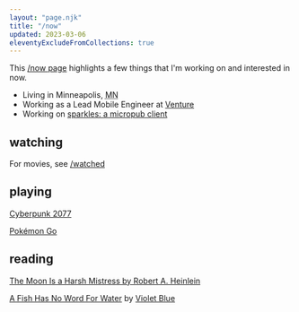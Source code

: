 ```yaml
---
layout: "page.njk"
title: "/now"
updated: 2023-03-06
eleventyExcludeFromCollections: true
---
```


This <a href="https://nownownow.com" target="_blank">/now page</a> highlights a few things that I'm working on and interested in now.

- Living in <span class="p-locality">Minneapolis</span>, <abbr class="p-region" title="Minnesota">MN</abbr>
- Working as a Lead Mobile Engineer at <a href="https://venture.org" target="_blank">Venture</a>
- Working on [sparkles: a micropub client](https://sparkles.sploot.com)

## watching
For movies, see [/watched](/watched)

## playing
[Cyberpunk 2077](https://www.cyberpunk.net/us/en/)

[Pokémon Go](https://www.pokemon.com/us/app/pokemon-go/)

## reading
[The Moon Is a Harsh Mistress by Robert A. Heinlein](https://www.goodreads.com/book/show/16690)

[A Fish Has No Word For Water](https://goodreads.com/book/show/74981212) by [Violet Blue](https://linktr.ee/viblue)
